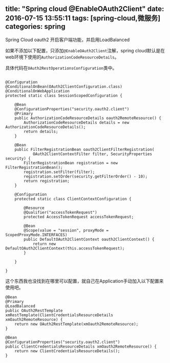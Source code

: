 title: "Spring cloud @EnableOAuth2Client"
date: 2016-07-15 13:55:11
tags: [spring-cloud,微服务]
categories: spring
---

Spring Cloud oauth2 开启客户端功能，并启用LoadBalanced

如果不添加以下配置，只添加`@EnableOAuth2Client`注解，spring cloud默认是在web环境下使用的`AuthorizationCodeResourceDetails`。

具体代码在`OAuth2RestOperationsConfiguration`类中。

```

@Configuration
@ConditionalOnBean(OAuth2ClientConfiguration.class)
@ConditionalOnWebApplication
protected static class SessionScopedConfiguration {

	@Bean
	@ConfigurationProperties("security.oauth2.client")
	@Primary
	public AuthorizationCodeResourceDetails oauth2RemoteResource() {
		AuthorizationCodeResourceDetails details = new AuthorizationCodeResourceDetails();
		return details;
	}

	@Bean
	public FilterRegistrationBean oauth2ClientFilterRegistration(
			OAuth2ClientContextFilter filter, SecurityProperties security) {
		FilterRegistrationBean registration = new FilterRegistrationBean();
		registration.setFilter(filter);
		registration.setOrder(security.getFilterOrder() - 10);
		return registration;
	}

	@Configuration
	protected static class ClientContextConfiguration {

		@Resource
		@Qualifier("accessTokenRequest")
		protected AccessTokenRequest accessTokenRequest;

		@Bean
		@Scope(value = "session", proxyMode = ScopedProxyMode.INTERFACES)
		public DefaultOAuth2ClientContext oauth2ClientContext() {
			return new DefaultOAuth2ClientContext(this.accessTokenRequest);
		}

	}

}

```
<!--more-->

这个东西我也没找到在哪里可以配置，就自己在Application手动加入以下配置来使用吧。


```
@Bean
@Primary
@LoadBalanced
public OAuth2RestTemplate xmRestTemplate(ClientCredentialsResourceDetails xmOauth2RemoteResource) {
    return new OAuth2RestTemplate(xmOauth2RemoteResource);
}

@Bean
@ConfigurationProperties("security.oauth2.client")
public ClientCredentialsResourceDetails xmOauth2RemoteResource() {
    return new ClientCredentialsResourceDetails();
}
```